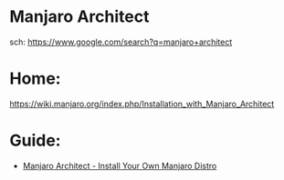 # Manjaro Architect
sch: https://www.google.com/search?q=manjaro+architect

# Home:
https://wiki.manjaro.org/index.php/Installation_with_Manjaro_Architect

# Guide:
- [Manjaro Architect - Install Your Own Manjaro Distro](https://youtu.be/zAsMKikkuHI)
